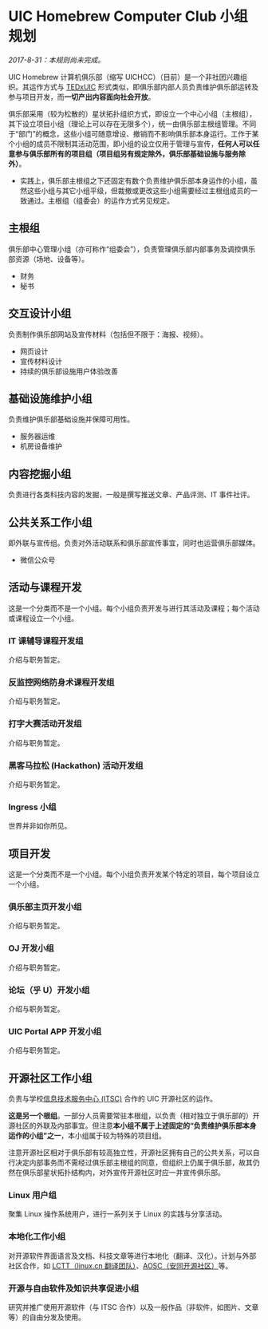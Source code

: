 # UIC Homebrew Computer Club 小组规划

_2017-8-31：本规则尚未完成。_

UIC Homebrew 计算机俱乐部（缩写 UICHCC）（目前）是一个非社团兴趣组织。其运作方式与 [TEDxUIC](https://tedxuic.com) 形式类似，即俱乐部内部人员负责维护俱乐部运转及参与项目开发，而**一切产出内容面向社会开放**。

俱乐部采用（较为松散的）星状拓扑组织方式，即设立一个中心小组（主根组），其下设立项目小组（理论上可以存在无限多个），统一由俱乐部主根组管理。不同于“部门”的概念，这些小组可随意增设、撤销而不影响俱乐部本身运行。工作于某个小组的成员不限制其活动范围，即小组的设立仅用于管理与宣传，**任何人可以任意参与俱乐部所有的项目组（项目组另有规定除外，俱乐部基础设施与服务除外）**。
  -  实践上，俱乐部主根组之下还固定有数个负责维护俱乐部本身运作的小组，虽然这些小组与其它小组平级，但裁撤或更改这些小组需要经过主根组成员的一致通过。主根组（组委会）的运作方式另见规定。

## 主根组

俱乐部中心管理小组（亦可称作“组委会”），负责管理俱乐部内部事务及调控俱乐部资源（场地、设备等）。

- 财务
- 秘书

## 交互设计小组

负责制作俱乐部网站及宣传材料（包括但不限于：海报、视频）。

- 网页设计
- 宣传材料设计
- 持续的俱乐部设施用户体验改善

## 基础设施维护小组

负责维护俱乐部基础设施并保障可用性。

- 服务器运维
- 机房设备维护

## 内容挖掘小组

负责进行各类科技内容的发掘，一般是撰写推送文章、产品评测、IT 事件社评。

## 公共关系工作小组

即外联与宣传组。负责对外活动联系和俱乐部宣传事宜，同时也运营俱乐部媒体。

- 微信公众号

## 活动与课程开发

这是一个分类而不是一个小组。每个小组负责开发与进行其活动及课程；每个活动或课程设立一个小组。

### IT 课辅导课程开发组

介绍与职务暂定。

### 反监控网络防身术课程开发组

介绍与职务暂定。

### 打字大赛活动开发组

介绍与职务暂定。

### 黑客马拉松 (Hackathon) 活动开发组

介绍与职务暂定。

### Ingress 小组

世界并非如你所见。

## 项目开发

这是一个分类而不是一个小组。每个小组负责开发某个特定的项目，每个项目设立一个小组。

### 俱乐部主页开发小组

介绍与职务暂定。

### OJ 开发小组

介绍与职务暂定。

### 论坛（乎 U）开发小组

介绍与职务暂定。

### UIC Portal APP 开发小组

介绍与职务暂定。

## 开源社区工作小组

负责与学校[信息技术服务中心 (ITSC)](http://itsc.uic.edu.hk/en) 合作的 UIC 开源社区的运作。

**这是另一个根组**。一部分人员需要常驻本根组，以负责（相对独立于俱乐部的）开源社区的外联及内部事宜。但注意**本小组不属于上述固定的“负责维护俱乐部本身运作的小组”之一**，本小组属于较为特殊的项目组。

注意开源社区相对于俱乐部有较高独立性，开源社区拥有自己的公共关系，可以自行决定内部事务而不需经过俱乐部主根组的同意，但组织上仍属于俱乐部，故其仍然在俱乐部星状拓扑结构内，对外宣传开源社区时应一并宣传俱乐部。

### Linux 用户组

聚集 Linux 操作系统用户，进行一系列关于 Linux 的实践与分享活动。

### 本地化工作小组

对开源软件界面语言及文档、科技文章等进行本地化（翻译、汉化）。计划与外部社区合作，如 [LCTT（linux.cn 翻译团队）](https://linux.cn/lctt)、[AOSC（安同开源社区）](https://aosc.io)等。

### 开源与自由软件及知识共享促进小组

研究并推广使用开源软件（与 ITSC 合作）以及一般作品（非软件，如图片、文章等）的自由分发及使用。
